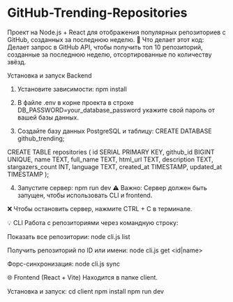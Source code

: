 # GitHub-Trending-Repositories
Проект на Node.js + React для отображения популярных репозиториев с GitHub, созданных за последнюю неделю.
📌 Что делает этот код:
Делает запрос в GitHub API, чтобы получить топ 10 репозиторий, созданные за последнюю неделю, отсортированные по количеству звёзд.

Установка и запуск Backend

1. Установите зависимости:
npm install

2. В файле .env в корне проекта в строке DB_PASSWORD=your_database_password укажите свой пароль от вашей базы данных.

3. Создайте базу данных PostgreSQL и таблицу:
CREATE DATABASE github_trending;

CREATE TABLE repositories (
    id SERIAL PRIMARY KEY,
    github_id BIGINT UNIQUE,
    name TEXT,
    full_name TEXT,
    html_url TEXT,
    description TEXT,
    stargazers_count INT,
    language TEXT,
    created_at TIMESTAMP,
    updated_at TIMESTAMP
);

4. Запустите сервер:
npm run dev
⚠️ Важно: Сервер должен быть запущен, чтобы использовать CLI и frontend.

❌ Чтобы остановить сервер, нажмите CTRL + C в терминале.

💡 CLI
Работа с репозиториями через командную строку:

Показать все репозитории:
node cli.js list

Получить репозиторий по ID или имени:
node cli.js get <id|name>

Форс-синхронизация:
node cli.js sync

🌐 Frontend (React + Vite)
Находится в папке client.

Установка и запуск:
cd client
npm install
npm run dev
